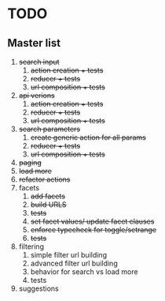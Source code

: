 # TODO

## Master list  
1. ~~search input~~
    1. ~~action creation + tests~~
    2. ~~reducer + tests~~
    3. ~~url composition + tests~~
2. ~~api verions~~
    1. ~~action creation + tests~~
    2. ~~reducer + tests~~
    3. ~~url composition + tests~~
3. ~~search parameters~~
    1. ~~create generic action for all params~~
    2. ~~reducer + tests~~
    3. ~~url composition + tests~~
4. ~~paging~~
5. ~~load more~~
5. ~~refactor actions~~
4. facets
    1. ~~add facets~~
    2. ~~build URLS~~
    3. ~~tests~~
    4. ~~set facet values/ update facet clauses~~
    5. ~~enforce typecheck for toggle/setrange~~
    5. ~~tests~~
5. filtering
    1. simple filter url building
    2. advanced filter url building
    3. behavior for search vs load more
    4. tests
5. suggestions
